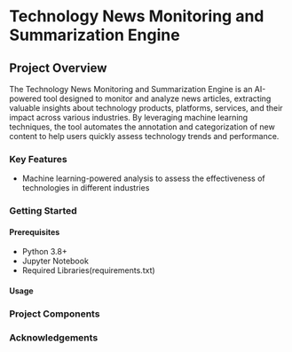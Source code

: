 # Technology News Monitoring and Summarization Engine
## Project Overview

The Technology News Monitoring and Summarization Engine is an AI-powered tool designed to monitor and analyze news articles, extracting valuable insights about technology products, platforms, services, and their impact across various industries. By leveraging machine learning techniques, the tool automates the annotation and categorization of new content to help users quickly assess technology trends and performance.

### Key Features
* Machine learning-powered analysis to assess the effectiveness of technologies in different industries

### Getting Started
#### Prerequisites
* Python 3.8+
* Jupyter Notebook
* Required Libraries(requirements.txt)

#### Usage


### Project Components


### Acknowledgements
